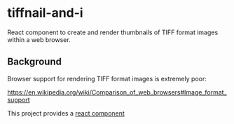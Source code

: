 # tiffnail-and-i
React component to create and render thumbnails of TIFF format images within a web browser.

## Background
Browser support for rendering TIFF format images is extremely poor:

https://en.wikipedia.org/wiki/Comparison_of_web_browsers#Image_format_support

This project provides a [react component](https://reactjs.org/docs/react-component.html)

